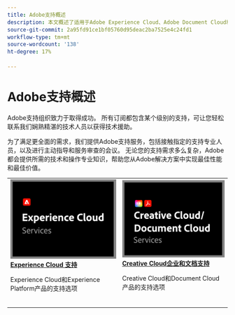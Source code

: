 ```yaml
---
title: Adobe支持概述
description: 本文概述了适用于Adobe Experience Cloud、Adobe Document Cloud和Adobe Creative Cloud的客户支持选项。
source-git-commit: 2a95fd91ce1bf05760d95deac2ba7525e4c24fd1
workflow-type: tm+mt
source-wordcount: '138'
ht-degree: 17%

---
```


# Adobe支持概述

Adobe支持组织致力于取得成功。 所有订阅都包含某个级别的支持，可让您轻松联系我们娴熟精湛的技术人员以获得技术援助。

为了满足更全面的需求，我们提供Adobe支持服务，包括接触指定的支持专业人员，以及进行主动指导和服务审查的会议。 无论您的支持需求多么复杂，Adobe都会提供所需的技术和操作专业知识，帮助您从Adobe解决方案中实现最佳性能和最佳价值。

<table style="table-layout:fixed">
<tr>
  <td>
    <a href="dx-overview.md">
    <img alt="DX支持" src="assets/ECthumbnail.png"/>
    </a>
    <div>
    <a href="dx-overview.md"><strong>Experience Cloud 支持</strong></a>
    </div>
    <p>Experience Cloud和Experience Platform产品的支持选项</p>
    <br>
  </td>
  <td>
    <a href="dme-overview.md">
      <img alt="商业" src="assets/CCDCThumbnail.png">
    </a>
    <div>
    <a href="dme-overview.md"><strong>Creative Cloud企业和文档支持</strong></a>
    </div>
    <p>Creative Cloud和Document Cloud产品的支持选项</p>
    <br>
  </td>
</tr>
</table>
